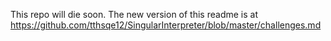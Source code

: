 This repo will die soon. The new version of this readme is at
https://github.com/tthsqe12/SingularInterpreter/blob/master/challenges.md
